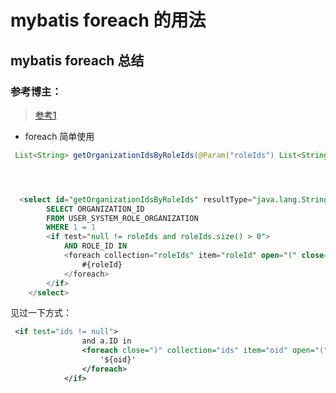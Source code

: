 # mybatis foreach 的用法

## mybatis foreach 总结

### 参考博主：

> [参考1](https://blog.csdn.net/Mr_YeShaoFei/article/details/93637571)



* foreach 简单使用


```java
 List<String> getOrganizationIdsByRoleIds(@Param("roleIds") List<String> roleIds);
```


```sql 



  <select id="getOrganizationIdsByRoleIds" resultType="java.lang.String">
        SELECT ORGANIZATION_ID
        FROM USER_SYSTEM_ROLE_ORGANIZATION
        WHERE 1 = 1
        <if test="null != roleIds and roleIds.size() > 0">
            AND ROLE_ID IN
            <foreach collection="roleIds" item="roleId" open="(" close=")" separator=",">
                #{roleId}
            </foreach>
        </if>
    </select>

```

见过一下方式：

```xml
 <if test="ids != null">
                and a.ID in
                <foreach close=")" collection="ids" item="oid" open="(" separator=",">
                    '${oid}'
                </foreach>
            </if>
```